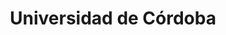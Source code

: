 ---
title: "Universidad de Córdoba"
external_link: "https://www.udc.es/es/covid-19/"
type: "andalucia"
file_title: "Información COVID"
file_link: "http://www.uco.es/servicios/prevencion/images/documentos/coronavirus/200702_CriteriosAdaptacionDocenciaUCO20-21.pdf"
---